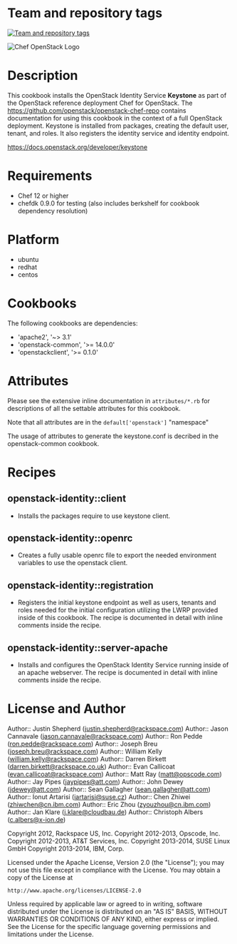 Team and repository tags
========================

[![Team and repository tags](http://governance.openstack.org/badges/cookbook-openstack-identity.svg)](http://governance.openstack.org/reference/tags/index.html)

<!-- Change things from this point on -->

![Chef OpenStack Logo](https://www.openstack.org/themes/openstack/images/project-mascots/Chef%20OpenStack/OpenStack_Project_Chef_horizontal.png)

Description
===========

This cookbook installs the OpenStack Identity Service **Keystone** as part of
the OpenStack reference deployment Chef for OpenStack. The
https://github.com/openstack/openstack-chef-repo contains documentation for
using this cookbook in the context of a full OpenStack deployment. Keystone is
installed from packages, creating the default user, tenant, and roles. It also
registers the identity service and identity endpoint.

https://docs.openstack.org/developer/keystone

Requirements
============

- Chef 12 or higher
- chefdk 0.9.0 for testing (also includes berkshelf for cookbook dependency
  resolution)

Platform
========

- ubuntu
- redhat
- centos

Cookbooks
=========

The following cookbooks are dependencies:

- 'apache2', '~> 3.1'
- 'openstack-common', '>= 14.0.0'
- 'openstackclient', '>= 0.1.0'

Attributes
==========

Please see the extensive inline documentation in `attributes/*.rb` for
descriptions of all the settable attributes for this cookbook.

Note that all attributes are in the `default['openstack']` "namespace"

The usage of attributes to generate the keystone.conf is decribed in the
openstack-common cookbook.

Recipes
=======

## openstack-identity::client
- Installs the packages require to use keystone client.

## openstack-identity::openrc
- Creates a fully usable openrc file to export the needed environment variables
  to use the openstack client.

## openstack-identity::registration
- Registers the initial keystone endpoint as well as users, tenants and roles
  needed for the initial configuration utilizing the LWRP provided inside of
  this cookbook. The recipe is documented in detail with inline comments inside
  the recipe.

## openstack-identity::server-apache
- Installs and configures the OpenStack Identity Service running inside of an
  apache webserver. The recipe is documented in detail with inline comments
  inside the recipe.

License and Author
==================

Author:: Justin Shepherd (<justin.shepherd@rackspace.com>)
Author:: Jason Cannavale (<jason.cannavale@rackspace.com>)
Author:: Ron Pedde (<ron.pedde@rackspace.com>)
Author:: Joseph Breu (<joseph.breu@rackspace.com>)
Author:: William Kelly (<william.kelly@rackspace.com>)
Author:: Darren Birkett (<darren.birkett@rackspace.co.uk>)
Author:: Evan Callicoat (<evan.callicoat@rackspace.com>)
Author:: Matt Ray (<matt@opscode.com>)
Author:: Jay Pipes (<jaypipes@att.com>)
Author:: John Dewey (<jdewey@att.com>)
Author:: Sean Gallagher (<sean.gallagher@att.com>)
Author:: Ionut Artarisi (<iartarisi@suse.cz>)
Author:: Chen Zhiwei (zhiwchen@cn.ibm.com)
Author:: Eric Zhou (zyouzhou@cn.ibm.com)
Author:: Jan Klare (j.klare@cloudbau.de)
Author:: Christoph Albers (<c.albers@x-ion.de>)

Copyright 2012, Rackspace US, Inc.
Copyright 2012-2013, Opscode, Inc.
Copyright 2012-2013, AT&T Services, Inc.
Copyright 2013-2014, SUSE Linux GmbH
Copyright 2013-2014, IBM, Corp.

Licensed under the Apache License, Version 2.0 (the "License");
you may not use this file except in compliance with the License.
You may obtain a copy of the License at

    http://www.apache.org/licenses/LICENSE-2.0

Unless required by applicable law or agreed to in writing, software
distributed under the License is distributed on an "AS IS" BASIS,
WITHOUT WARRANTIES OR CONDITIONS OF ANY KIND, either express or implied.
See the License for the specific language governing permissions and
limitations under the License.
